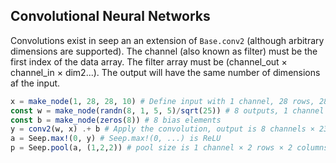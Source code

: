 ## Convolutional Neural Networks
Convolutions exist in seep an an extension of `Base.conv2` (although arbitrary
dimensions are supported).  The channel (also known as filter) must be the
first index of the data array.  The filter array must be (channel_out &times;
channel_in &times; dim2...).  The output will have the same number of
dimensions af the input.

```julia
x = make_node(1, 28, 28, 10) # Define input with 1 channel, 28 rows, 28 columns, and 10 images
const w = make_node(randn(8, 1, 5, 5)/sqrt(25)) # 8 outputs, 1 channel 5 row × 5 column input
const b = make_node(zeros(8)) # 8 bias elements
y = conv2(w, x) .+ b # Apply the convolution, output is 8 channels × 23 rows × 23 columns × 10 images
a = Seep.max!(0, y) # Seep.max!(0, ...) is ReLU
p = Seep.pool(a, (1,2,2)) # pool size is 1 channel × 2 rows × 2 columns (default stride is the pool size)
```
